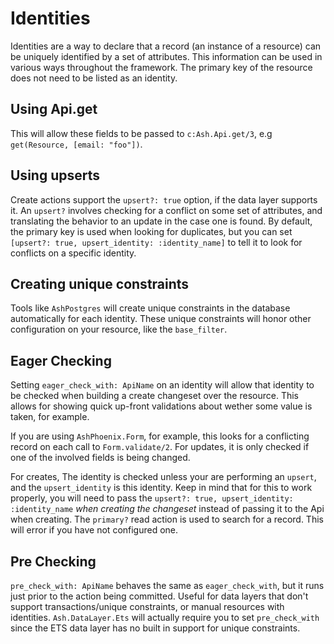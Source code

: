 # Identities

Identities are a way to declare that a record (an instance of a resource) can be uniquely identified by a set of attributes. This information can be used in various ways throughout the framework. The primary key of the resource does not need to be listed as an identity.

## Using Api.get

This will allow these fields to be passed to `c:Ash.Api.get/3`, e.g `get(Resource, [email: "foo"])`.

## Using upserts

Create actions support the `upsert?: true` option, if the data layer supports it. An `upsert?` involves checking for a conflict on some set of attributes, and translating the behavior to an update in the case one is found. By default, the primary key is used when looking for duplicates, but you can set `[upsert?: true, upsert_identity: :identity_name]` to tell it to look for conflicts on a specific identity.

## Creating unique constraints

Tools like `AshPostgres` will create unique constraints in the database automatically for each identity. These unique constraints will honor other configuration on your resource, like the `base_filter`.

## Eager Checking

Setting `eager_check_with: ApiName` on an identity will allow that identity to be checked when building a create changeset over the resource. This allows for showing quick up-front validations about wether some value is taken, for example.

If you are using `AshPhoenix.Form`, for example, this looks for a conflicting record on each call to `Form.validate/2`.
For updates, it is only checked if one of the involved fields is being changed.

For creates, The identity is checked unless your are performing an `upsert`, and the `upsert_identity` is this identity. Keep in mind that for this to work properly, you will need to pass the `upsert?: true, upsert_identity: :identity_name` *when creating the changeset* instead of passing it to the Api when creating. The `primary?` read action is used to search for a record. This will error if you have not configured one.

## Pre Checking

`pre_check_with: ApiName` behaves the same as `eager_check_with`, but it runs just prior to the action being committed. Useful for data layers that don't support transactions/unique constraints, or manual resources with identities. `Ash.DataLayer.Ets` will actually require you to set `pre_check_with` since the ETS data layer has no built in support for unique constraints.
